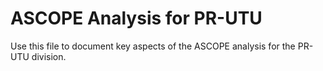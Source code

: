 # ASCOPE Analysis for PR-UTU

Use this file to document key aspects of the ASCOPE analysis for the PR-UTU division.
